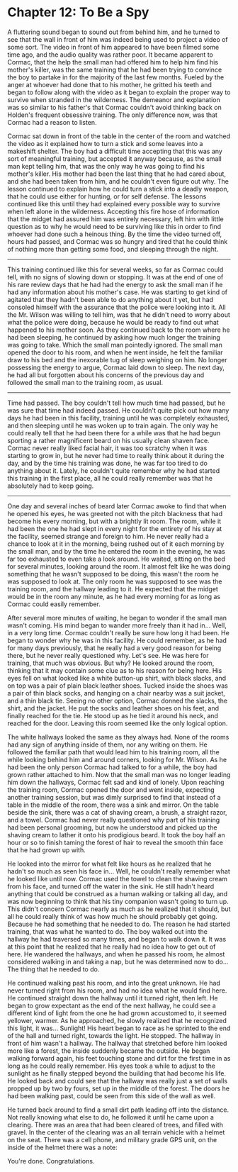 # Chapter 12: To Be a Spy

A fluttering sound began to sound out from behind him, and he turned to see that the wall in front of him was indeed being used to project a video of some sort. The video in front of him appeared to have been filmed some time ago, and the audio quality was rather poor. It became apparent to Cormac, that the help the small man had offered him to help him find his mother's killer, was the same training that he had been trying to convince the boy to partake in for the majority of the last few months. Fueled by the anger at whoever had done that to his mother, he gritted his teeth and began to follow along with the video as it began to explain the proper way to survive when stranded in the wilderness. The demeanor and explanation was so similar to his father's that Cormac couldn't avoid thinking back on Holden's frequent obsessive training. The only difference now, was that Cormac had a reason to listen.

Cormac sat down in front of the table in the center of the room and watched the video as it explained how to turn a stick and some leaves into a makeshift shelter. The boy had a difficult time accepting that this was any sort of meaningful training, but accepted it anyway because, as the small man kept telling him, that was the only way he was going to find his mother's killer. His mother had been the last thing that he had cared about, and she had been taken from him, and he couldn't even figure out why. The lesson continued to explain how he could turn a stick into a deadly weapon, that he could use either for hunting, or for self defense. The lessons continued like this until they had explained every possible way to survive when left alone in the wilderness. Accepting this fire hose of information that the midget had assured him was entirely necessary, left him with little question as to why he would need to be surviving like this in order to find whoever had done such a heinous thing. By the time the video turned off, hours had passed, and Cormac was so hungry and tired that he could think of nothing more than getting some food, and sleeping through the night.

* * *

This training continued like this for several weeks, so far as Cormac could tell, with no signs of slowing down or stopping. It was at the end of one of his rare review days that he had had the energy to ask the small man if he had any information about his mother's case. He was starting to get kind of agitated that they hadn't been able to do anything about it yet, but had consoled himself with the assurance that the police were looking into it. All the Mr. Wilson was willing to tell him, was that he didn't need to worry about what the police were doing, because he would be ready to find out what happened to his mother soon. As they continued back to the room where he had been sleeping, he continued by asking how much longer the training was going to take. Which the small man pointedly ignored. The small man opened the door to his room, and when he went inside, he felt the familiar draw to his bed and the inexorable tug of sleep weighing on him. No longer possessing the energy to argue, Cormac laid down to sleep. The next day, he had all but forgotten about his concerns of the previous day and followed the small man to the training room, as usual.

* * *

Time had passed. The boy couldn't tell how much time had passed, but he was sure that time had indeed passed. He couldn't quite pick out how many days he had been in this facility, training until he was completely exhausted, and then sleeping until he was woken up to train again. The only way he could really tell that he had been there for a while was that he had begun sporting a rather magnificent beard on his usually clean shaven face. Cormac never really liked facial hair, it was too scratchy when it was starting to grow in, but he never had time to really think about it during the day, and by the time his training was done, he was far too tired to do anything about it. Lately, he couldn't quite remember why he had started this training in the first place, all he could really remember was that he absolutely had to keep going.

* * *

One day and several inches of beard later Cormac awoke to find that when he opened his eyes, he was greeted not with the pitch blackness that had become his every morning, but with a brightly lit room. The room, while it had been the one he had slept in every night for the entirety of his stay at the facility, seemed strange and foreign to him. He never really had a chance to look at it in the morning, being rushed out of it each morning by the small man, and by the time he entered the room in the evening, he was far too exhausted to even take a look around. He waited, sitting on the bed for several minutes, looking around the room. It almost felt like he was doing something that he wasn't supposed to be doing, this wasn't the room he was supposed to look at. The only room he was supposed to see was the training room, and the hallway leading to it. He expected that the midget would be in the room any minute, as he had every morning for as long as Cormac could easily remember.

After several more minutes of waiting, he began to wonder if the small man wasn't coming. His mind began to wander more freely than it had in... Well, in a very long time. Cormac couldn't really be sure how long it had been. He began to wonder why he was in this facility. He could remember, as he had for many days previously, that he really had a very good reason for being there, but he never really questioned why. Let's see. He was here for training, that much was obvious. But why? He looked around the room, thinking that it may contain some clue as to his reason for being here. His eyes fell on what looked like a white button-up shirt, with black slacks, and on top was a pair of plain black leather shoes. Tucked inside the shoes was a pair of thin black socks, and hanging on a chair nearby was a suit jacket, and a thin black tie. Seeing no other option, Cormac donned the slacks, the shirt, and the jacket. He put the socks and leather shoes on his feet, and finally reached for the tie. He stood up as he tied it around his neck, and reached for the door. Leaving this room seemed like the only logical option.

The white hallways looked the same as they always had. None of the rooms had any sign of anything inside of them, nor any writing on them. He followed the familiar path that would lead him to his training room, all the while looking behind him and around corners, looking for Mr. Wilson. As he had been the only person Cormac had talked to for a while, the boy had grown rather attached to him. Now that the small man was no longer leading him down the hallways, Cormac felt sad and kind of lonely. Upon reaching the training room, Cormac opened the door and went inside, expecting another training session, but was dimly surprised to find that instead of a table in the middle of the room, there was a sink and mirror. On the table beside the sink, there was a cat of shaving cream, a brush, a straight razor, and a towel. Cormac had never really questioned why part of his training had been personal grooming, but now he understood and picked up the shaving cream to lather it onto his prodigious beard. It took the boy half an hour or so to finish taming the forest of hair to reveal the smooth thin face that he had grown up with.

He looked into the mirror for what felt like hours as he realized that he hadn't so much as seen his face in... Well, he couldn't really remember what he looked like until now. Cormac used the towel to clean the shaving cream from his face, and turned off the water in the sink. He still hadn't heard anything that could be construed as a human walking or talking all day, and was now beginning to think that his tiny companion wasn't going to turn up. This didn't concern Cormac nearly as much as he realized that it should, but all he could really think of was how much he should probably get going. Because he had something that he needed to do. The reason he had started training, that was what he wanted to do. The boy walked out into the hallway he had traversed so many times, and began to walk down it. It was at this point that he realized that he really had no idea how to get out of here. He wandered the hallways, and when he passed his room, he almost considered walking in and taking a nap, but he was determined now to do... The thing that he needed to do.

He continued walking past his room, and into the great unknown. He had never turned right from his room, and had no idea what he would find here. He continued straight down the hallway until it turned right, then left. He began to grow expectant as the end of the next hallway, he could see a different kind of light from the one he had grown accustomed to, it seemed yellower, warmer. As he approached, he slowly realized that he recognized this light, it was... Sunlight! His heart began to race as he sprinted to the end of the hall and turned right, towards the light. He stopped. The hallway in front of him wasn't a hallway. The hallway that stretched before him looked more like a forest, the inside suddenly became the outside. He began walking forward again, his feet touching stone and dirt for the first time in as long as he could really remember. His eyes took a while to adjust to the sunlight as he finally stepped beyond the building that had become his life. He looked back and could see that the hallway was really just a set of walls propped up by two by fours, set up in the middle of the forest. The doors he had been walking past, could be seen from this side of the wall as well.

He turned back around to find a small dirt path leading off into the distance. Not really knowing what else to do, he followed it until he came upon a clearing. There was an area that had been cleared of trees, and filled with gravel. In the center of the clearing was an all terrain vehicle with a helmet on the seat. There was a cell phone, and military grade GPS unit, on the inside of the helmet there was a note:

   You're done. Congratulations.
